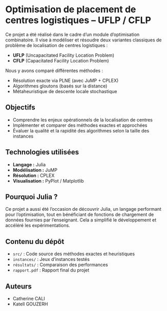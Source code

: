# Optimisation de placement de centres logistiques – UFLP / CFLP

Ce projet a été réalisé dans le cadre d’un module d’optimisation combinatoire. Il vise à modéliser et résoudre deux variantes classiques de problème de localisation de centres logistiques :

- **UFLP** (Uncapacitated Facility Location Problem)  
- **CFLP** (Capacitated Facility Location Problem)

Nous y avons comparé différentes méthodes :
- Résolution exacte via PLNE (avec JuMP + CPLEX)
- Algorithmes gloutons (basés sur la distance)
- Métaheuristique de descente locale stochastique

## Objectifs
- Comprendre les enjeux opérationnels de la localisation de centres
- Implémenter et comparer des méthodes exactes et approchées
- Évaluer la qualité et la rapidité des algorithmes selon la taille des instances

## Technologies utilisées
- **Langage :** Julia
- **Modélisation :** JuMP
- **Résolution :** CPLEX
- **Visualisation :** PyPlot / Matplotlib

## Pourquoi Julia ?
Ce projet a aussi été l’occasion de découvrir Julia, un langage performant pour l’optimisation, tout en bénéficiant de fonctions de chargement de données fournies par l’enseignant. Cela a simplifié le développement et accéléré les expérimentations.

## Contenu du dépôt
- `src/` : Code source des méthodes exactes et heuristiques
- `instances/` : Jeux d’instances testés
- `résultats/` : Comparaison des performances
- `rapport.pdf` : Rapport final du projet

## Auteurs
- Catherine CALI
- Katell GOUZERH
